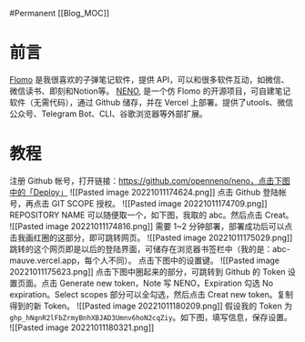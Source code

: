 #Permanent
[[Blog_MOC]] 

# 前言
[Flomo](https://flomoapp.com/) 是我很喜欢的子弹笔记软件，提供 API，可以和很多软件互动，如微信、微信读书、即刻和Notion等。
[NENO](<NENO https://github.com/openneno/neno>), 是一个仿 Flomo 的开源项目，可自建笔记软件（无需代码），通过 Github 储存，并在 Vercel 上部署。提供了utools、微信公众号、Telegram Bot、CLI、谷歌浏览器等外部扩展。
# 教程
注册 Github 帐号，打开链接：https://github.com/openneno/neno，点击下图中的「Deploy」
![[Pasted image 20221011174624.png]]
点击 Github 登陆帐号，再点击 GIT SCOPE 授权。
![[Pasted image 20221011174709.png]]
REPOSITORY NAME 可以随便取一个，如下图，我取的 abc。然后点击 Creat。
![[Pasted image 20221011174816.png]]
需要 1~2 分钟部署，部署成功后可以点击我画红圈的这部分，即可跳转网页。
![[Pasted image 20221011175029.png]]
跳转的这个网页即是以后的登陆界面，可储存在浏览器书签栏中（我的是：abc-mauve.vercel.app，每个人不同）。
点击下图中的设置键。
![[Pasted image 20221011175623.png]]
点击下图中圈起来的部分，可跳转到 Github 的 Token 设置页面。点击 Generate new token，Note 写 NENO，Expiration 勾选 No expiration。Select scopes 部分可以全勾选，然后点击 Creat new token。复制得到的新 Token。
![[Pasted image 20221011180209.png]]
假设我的 Token 为 `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`。如下图，填写信息，保存设置。
![[Pasted image 20221011180321.png]]
